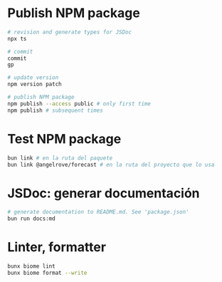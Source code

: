 # Publish NPM package

```bash
# revision and generate types for JSDoc
npx ts

# commit
commit
gp

# update version
npm version patch

# publish NPM package
npm publish --access public # only first time
npm publish # subsequent times
```

# Test NPM package

```bash
bun link # en la ruta del paquete
bun link @angelrove/forecast # en la ruta del proyecto que lo usa
```

# JSDoc: generar documentación

```bash
# generate documentation to README.md. See 'package.json'
bun run docs:md
```

# Linter, formatter

```sh
bunx biome lint
bunx biome format --write
```
